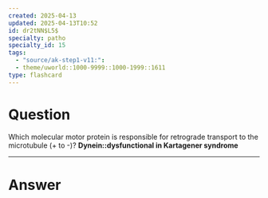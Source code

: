 ```yaml
---
created: 2025-04-13
updated: 2025-04-13T10:52
id: dr2tNN$L5$
specialty: patho
specialty_id: 15
tags:
  - "source/ak-step1-v11:": 
  - theme/uworld::1000-9999::1000-1999::1611
type: flashcard
---
```


# Question
Which molecular motor protein is responsible for retrograde transport to the microtubule (+ to -)?   **Dynein::dysfunctional in Kartagener syndrome**

---

# Answer
